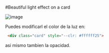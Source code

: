 #Beautiful light effect on a card

![image](https://github.com/SylenthMen/CardLightHover/assets/33080405/0abd6888-7e0f-442e-9ba2-9344cb2c8f8a)


Puedes modificarl el color de la luz en:

```html
 <div class="card" style="--clr: #ffffff25">
```

asi mismo tambien la opacidad.
